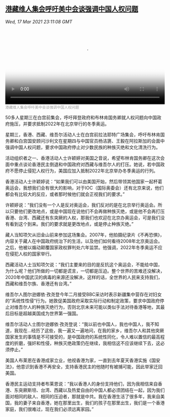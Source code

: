 <!--1616028217000-->
[港藏维人集会呼吁美中会谈强调中国人权问题](https://www.voachinese.com/a/tibetans-dc-20210317/5818665.html)
------

<div><i>Wed, 17 Mar 2021 23:11:08 GMT</i></div><video poster="https://images.weserv.nl?url=gdb.voanews.com/ca146233-bd4e-42e1-8992-86c7be53f934_tv_r1_s_w900.jpg" src="https://av.voanews.com/Videoroot/Pangeavideo/2021/03/c/ca/ca146233-bd4e-42e1-8992-86c7be53f934_240p.mp4" style="width:100%" controls></video><div><small style="color: #999;">港藏维人集会呼吁美中会谈强调中国人权问题</small></div><p>50多人星期三在白宫前集会，呼吁拜登政府和布林肯国务卿就人权问题向中国政府施压，并要求抵制2022年在北京举行的冬季奥运。</p><p>星期三，香港、西藏、维吾尔活动人士在白宫前拉法耶特广场集会，呼吁布林肯国务卿和白宫国安顾问沙利文在星期四与中国官员杨洁篪、王毅在阿拉斯加的会面中强调中国人权问题，要求中国政府停止对少数民族的种族灭绝和文化清洗行为。</p><p>活动组织者之一、香港活动人士许颖婷对美国之音说，希望布林肯国务卿在这次会面中重点谈论香港民主倒退和中国政府对西藏与维吾尔人的打压。她说，若中国政府不愿停止侵犯人权行为，美国应加入抵制2022年北京举办冬季奥运的行列。</p><p>香港活动人士许颖婷说：“如果我们可以由美国开始，然后带领其他国家一起杯葛奥运会，我想我们会有很大的影响，对于IOC（国际奥委会）还有北京来说，他们都会有比较大的反应，或者那时候他们就会正视我们的要求。”</p><p>许颖婷说：“我们没有一个人是反对奥运会，我们反对的是在北京举行奥运会。所以只要他们更改地点，或是中国现在说他们不会再做种族灭绝，或是他不会再打压香港、台湾、西藏还有东突厥的人权，那我们也欢迎在北京办奥运会，可是我们没有看到这个到来。我们的要求就是更改地点，或是停止种族灭绝。” </p><p>藏人当知项欠从旧金山前来参加这场集会。2007年，他拍摄纪录片《不再恐惧》，内容关于藏人在中国政府统治下的生活，以及他们如何看待2008年北京奥运会。之后，他被以煽动颠覆国家政权罪判处六年监禁。他强调，2022年冬季奥运不应在侵犯人权的国家举行。</p><p>西藏活动人士当知项欠说：“我们主要来的目的是反抗这个奥运会，不能给中国，为什么呢？他们所做的一切都是谎言，一切都是压迫。整个世界的苦难还没解决，2020年中国武汉的病毒的来源还没解决，这样的话，全世界的人民来支持我们，西藏和维吾尔族、香港还有台湾。”</p><p>维吾尔人图尔逊娜依·孜尧登今年二月接受BBC采访时表示新疆集中营存在对妇女的“系统性性侵”行为。她敦促美国政府采取实际行动和制定政策，要求中国政府停止对维吾尔人的种族灭绝行为，否则北京未来可能以类似手法对待香港等地，其最后目标是超越美国成为世界第一强国。</p><p>维吾尔活动人士图尔逊娜依·孜尧登说：“我以前也中国人，我也中国人，我不知道，我现在…经历了这些，我一遍又一遍地问，在我的家乡，维吾尔人和其他突厥国家发生的事情是不可接受的，是中国政府的系统性同化，令人难以置信的最高程度的折磨，强奸和性侵，种族灭绝政策仍在继续，我相信这不应该继续下去，这必须停止。”</p><p>美国人布莱恩在香港成家立业，他视香港为家，一直到去年夏天香港实施《国安法》，他意识到香港不再安全，支持香港民主的他随时有被捕可能，因此举家迁回美国。</p><p>香港民主运动支持者布莱恩说：“我以香港人的身份支持他们，因为我相信来自香港、东突厥斯坦、台湾、西藏以及热爱自由的中国人都必须团结在一起，因为我们面对相同的敌人、相同的压迫者，那就是中共。我在香港生活了很多年，我来自美国，我的妻子来自香港，她在那里出生，我们的孩子在那里出生，我们是一个香港家庭，我们很难过，现在我们必须远离家园。”</p>
